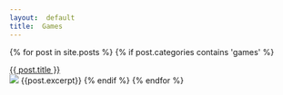 ```yaml
---
layout:  default
title:  Games
---
```


{% for post in site.posts %}
{% if post.categories contains 'games' %}
<div class="postHeader">
<a href="{{site.url}}/{{post.url}}">{{ post.title }}</a>
</div>
<img src="{{site.url}}/{{post.categories}}/img/{{post.image}}.png" />
{{post.excerpt}}
{% endif %}
{% endfor %}
